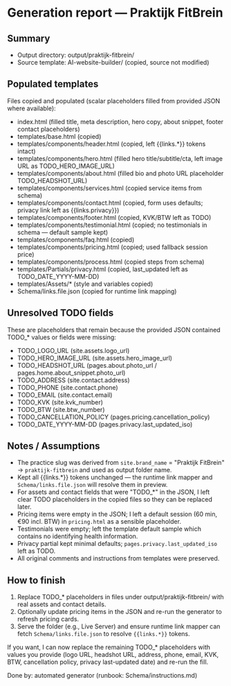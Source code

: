 # Generation report — Praktijk FitBrein

Summary
-------

- Output directory: output/praktijk-fitbrein/
- Source template: AI-website-builder/ (copied, source not modified)

Populated templates
-------------------

Files copied and populated (scalar placeholders filled from provided JSON where available):

- index.html (filled title, meta description, hero copy, about snippet, footer contact placeholders)
- templates/base.html (copied)
- templates/components/header.html (copied, left {{links.*}} tokens intact)
- templates/components/hero.html (filled hero title/subtitle/cta, left image URL as TODO_HERO_IMAGE_URL)
- templates/components/about.html (filled bio and photo URL placeholder TODO_HEADSHOT_URL)
- templates/components/services.html (copied service items from schema)
- templates/components/contact.html (copied, form uses defaults; privacy link left as {{links.privacy}})
- templates/components/footer.html (copied, KVK/BTW left as TODO)
- templates/components/testimonial.html (copied; no testimonials in schema — default sample kept)
- templates/components/faq.html (copied)
- templates/components/pricing.html (copied; used fallback session price)
- templates/components/process.html (copied steps from schema)
- templates/Partials/privacy.html (copied, last_updated left as TODO_DATE_YYYY-MM-DD)
- templates/Assets/* (style and variables copied)
- Schema/links.file.json (copied for runtime link mapping)

Unresolved TODO fields
----------------------

These are placeholders that remain because the provided JSON contained TODO_* values or fields were missing:

- TODO_LOGO_URL (site.assets.logo_url)
- TODO_HERO_IMAGE_URL (site.assets.hero_image_url)
- TODO_HEADSHOT_URL (pages.about.photo_url / pages.home.about_snippet.photo_url)
- TODO_ADDRESS (site.contact.address)
- TODO_PHONE (site.contact.phone)
- TODO_EMAIL (site.contact.email)
- TODO_KVK (site.kvk_number)
- TODO_BTW (site.btw_number)
- TODO_CANCELLATION_POLICY (pages.pricing.cancellation_policy)
- TODO_DATE_YYYY-MM-DD (pages.privacy.last_updated_iso)

Notes / Assumptions
-------------------

- The practice slug was derived from `site.brand_name` = "Praktijk FitBrein" → `praktijk-fitbrein` and used as output folder name.
- Kept all {{links.*}} tokens unchanged — the runtime link mapper and `Schema/links.file.json` will resolve them in preview.
- For assets and contact fields that were "TODO_*" in the JSON, I left clear TODO placeholders in the copied files so they can be replaced later.
- Pricing items were empty in the JSON; I left a default session (60 min, €90 incl. BTW) in `pricing.html` as a sensible placeholder.
- Testimonials were empty; left the template default sample which contains no identifying health information.
- Privacy partial kept minimal defaults; `pages.privacy.last_updated_iso` left as TODO.
- All original comments and instructions from templates were preserved.

How to finish
-------------

1. Replace TODO_* placeholders in files under output/praktijk-fitbrein/ with real assets and contact details.
2. Optionally update pricing items in the JSON and re-run the generator to refresh pricing cards.
3. Serve the folder (e.g., Live Server) and ensure runtime link mapper can fetch `Schema/links.file.json` to resolve `{{links.*}}` tokens.

If you want, I can now replace the remaining TODO_* placeholders with values you provide (logo URL, headshot URL, address, phone, email, KVK, BTW, cancellation policy, privacy last-updated date) and re-run the fill.

Done by: automated generator (runbook: Schema/instructions.md)
